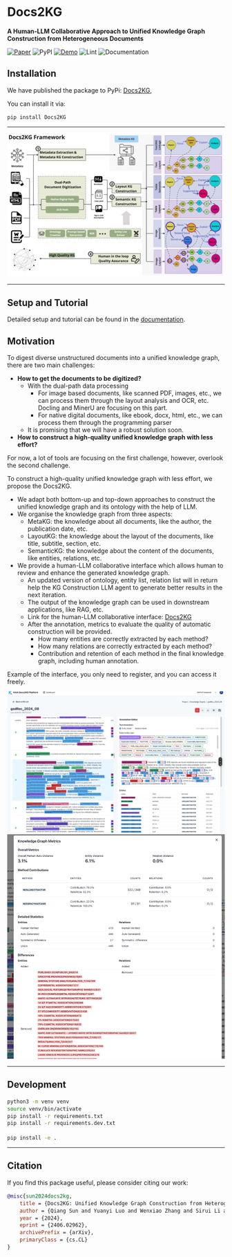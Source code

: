 # Docs2KG

**A Human-LLM Collaborative Approach to Unified Knowledge Graph Construction from Heterogeneous Documents**

[![Paper](https://img.shields.io/badge/Paper-View-green?style=flat&logo=adobeacrobatreader)](./docs/files/Docs2KG.v2.pdf)
![PyPI](https://img.shields.io/pypi/v/Docs2KG)
[![Demo](https://img.shields.io/badge/Demo-Available-blue)](https://docs2kg.ai4wa.com/Video/)
![Lint](https://github.com/AI4WA/Docs2KG/actions/workflows/lint.yml/badge.svg)
![Documentation](https://github.com/AI4WA/Docs2KG/actions/workflows/docs.yml/badge.svg)

## Installation

We have published the package to PyPi: [Docs2KG](https://pypi.org/project/Docs2KG/),

You can install it via:

```bash
pip install Docs2KG
```

---

![Docs2KG Design](./docs/images/Docs2KG-Design.jpg)

---

## Setup and Tutorial

Detailed setup and tutorial can be found in the [documentation](https://docs2kg.ai4wa.com/Tutorial/1.GettingStarted/).



## Motivation

To digest diverse unstructured documents into a unified knowledge graph, there are two main challenges:

- **How to get the documents to be digitized?**
    - With the dual-path data processing
        - For image based documents, like scanned PDF, images, etc., we can process them through the layout analysis and
          OCR, etc. Docling and MinerU are focusing on this part.
        - For native digital documents, like ebook, docx, html, etc., we can process them through the programming parser
    - It is promising that we will have a robust solution soon.
- **How to construct a high-quality unified knowledge graph with less effort?**

For now, a lot of tools are focusing on the first challenge, however, overlook the second challenge.

To construct a high-quality unified knowledge graph with less effort, we propose the Docs2KG.

- We adapt both bottom-up and top-down approaches to construct the unified knowledge graph and its ontology with the
  help of LLM.
- We organise the knowledge graph from three aspects:
    - MetaKG: the knowledge about all documents, like the author, the publication date, etc.
    - LayoutKG: the knowledge about the layout of the documents, like title, subtitle, section, etc.
    - SemanticKG: the knowledge about the content of the documents, like entities, relations, etc.
- We provide a human-LLM collaborative interface which allows human to review and enhance the generated knowledge graph.
    - An updated version of ontology, entity list, relation list will in return help the KG Construction LLM agent to
      generate better results in the next iteration.
    - The output of the knowledge graph can be used in downstream applications, like RAG, etc.
    - Link for the human-LLM collaborative interface: [Docs2KG](https://docs2kg.kaiaperth.com/)
    - After the annotation, metrics to evaluate the quality of automatic construction will be provided.
        - How many entities are correctly extracted by each method?
        - How many relations are correctly extracted by each method?
        - Contribution and retention of each method in the final knowledge graph, including human annotation.

Example of the interface, you only need to register, and you can access it freely.

![Interface](./docs/images/interface-example.png)
![Metrics](./docs/images/metric-example.png)

---

## Development

```bash
python3 -m venv venv
source venv/bin/activate
pip install -r requirements.txt
pip install -r requirements.dev.txt

pip install -e .
```

---

## Citation

If you find this package useful, please consider citing our work:

```bibtex
@misc{sun2024docs2kg,
    title = {Docs2KG: Unified Knowledge Graph Construction from Heterogeneous Documents Assisted by Large Language Models},
    author = {Qiang Sun and Yuanyi Luo and Wenxiao Zhang and Sirui Li and Jichunyang Li and Kai Niu and Xiangrui Kong and Wei Liu},
    year = {2024},
    eprint = {2406.02962},
    archivePrefix = {arXiv},
    primaryClass = {cs.CL}
}
```